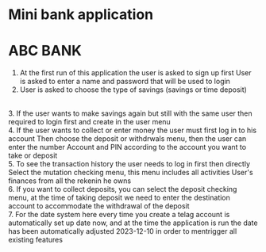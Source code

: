 # Mini bank application
# ABC BANK

1. At the first run of this application the user is asked to sign up first
  User is asked to enter a name and password that will be used to login
    <br />
2. User is asked to choose the type of savings (savings or time deposit)
  <br />
3. If the user wants to make savings again but still with the same user then
  required to login first and create in the user menu
    <br />
4. If the user wants to collect or enter money the user must first log in to his account
  Then choose the deposit or withdrwals menu, then the user can enter the number
  Account and PIN according to the account you want to take or deposit
    <br />
5. To see the transaction history the user needs to log in first then directly 	
  Select the mutation checking menu, this menu includes all activities
  User's finances from all the rekenin he owns
    <br />
6. If you want to collect deposits, you can select the deposit checking menu, at the time of taking
  deposit we need to enter the destination account to accommodate the withdrawal of the deposit
    <br />
7. For the date system here every time you create a telag account is automatically set up 
  date now, and at the time the application is run the date has been automatically adjusted 
  2023-12-10 in order to mentrigger all existing features
